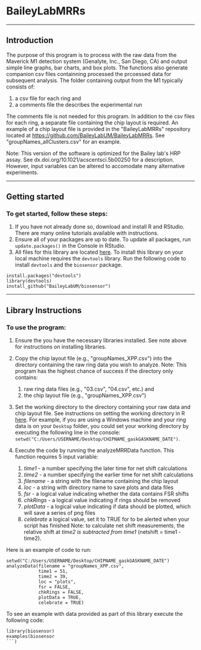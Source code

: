 # BaileyLabMRRs
***
## Introduction

The purpose of this program is to process with the raw data from the
Maverick M1 detection system (Genalyte, Inc., San Diego, CA) and output simple
line graphs, bar charts, and box plots. The functions also generate companion
csv files containning processed the prcoessed data for subsequent analysis.
The folder containing output from the M1 typically consists of:

1. a csv file for each ring and
2. a comments file the describes the experimental run

The comments file is not needed for this program. In addition to the csv files
for each ring, a separate file containing the chip layout is required. An
example of a chip layout file is provided in the "BaileyLabMRRs" repository
located at https://github.com/BaileyLabUM/BaileyLabMRRs. See
"groupNames_allClusters.csv" for an example.

Note: This version of the software is optimized for the Bailey lab's HRP
assay. See dx.doi.org/10.1021/acscentsci.5b00250 for a description. However,
input variables can be altered to accomodate many alternative experiments.

***

## Getting started

### To get started, follow these steps:

1. If you have not already done so, download and install R and RStudio. There 
are many online tutorials available with instructions.
2. Ensure all of your packages are up to date. To update all packages, run 
`update.packages()` in the Console in RStudio.
3. All files for this library are located 
[here](https://github.com/BaileyLabUM/biosensor). To install this library on
your local machine requires the `devtools` library. Run the following code to
install `devtools` and the `biosensor` package.
```
install.packages("devtools")
library(devtools)
install_github("BaileyLabUM/biosensor")
```

***

## Library Instructions

### To use the program:

1. Ensure the you have the necessary libraries installed. See note above for 
instructions on installing libraries.

2. Copy the chip layout file (e.g., "groupNames_XPP.csv") into the directory
containing the raw ring data you wish to analyze.
     Note: This program has the highest chance of success if the directory 
     only contains:  
     1. raw ring data files (e.g., "03.csv", "04.csv", etc.) and
     2. the chip layout file (e.g., "groupNames_XPP.csv")

3. Set the working directory to the directory containing your raw data and chip
layout file. See instructions on setting the working directory
in R [here](https://www.statmethods.net/interface/workspace.html). For example,
if you are using a Windows machine and your ring data is on your `Desktop` 
folder, you could set your working directory by executing the following line 
in the console: 
`setwd("C:/Users/USERNAME/Desktop/CHIPNAME_gaskGASKNAME_DATE")`.

4. Execute the code by running the analyzeMRRData function. This function 
requires 5 input variable:
    1. *time1* - a number specifying the later time for net shift calculations
    2. *time2* - a number specifying the earlier time for net shift calculations
    3. *filename* - a string with the filename containing the chip layout
    4. *loc* - a string with directory name to save plots and data files
    5. *fsr* - a logical value indicating whether the data contains FSR shifts
    6. *chkRings* -  a logical value indicating if rings should be removed
    7. *plotData* - a logical value indicating if data should be plotted, which
    will save a series of png files
    8. *celebrate* a logical value, set it to TRUE for to be alerted when your
    script has finished
    Note: to calculate net shift measurements, the relative shift at *time2 is 
    subtracted from time1* (netshift = time1 - time2).  

Here is an example of code to run: 
```{r}
setwd("C:/Users/USERNAME/Desktop/CHIPNAME_gaskGASKNAME_DATE")
analyzeData(filename = "groupNames_XPP.csv",
            time1 = 51,
            time2 = 39,
            loc = "plots",
            fsr = FALSE, 
            chkRings = FALSE,
            plotData = TRUE,
            celebrate = TRUE)
```

To see an example with data provided as part of this library execute the 
following code:

```{r}
library(biosensor)
examples(biosensor
```)

